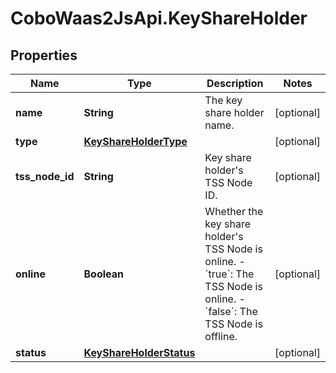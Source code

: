 # CoboWaas2JsApi.KeyShareHolder

## Properties

Name | Type | Description | Notes
------------ | ------------- | ------------- | -------------
**name** | **String** | The key share holder name. | [optional] 
**type** | [**KeyShareHolderType**](KeyShareHolderType.md) |  | [optional] 
**tss_node_id** | **String** | Key share holder&#39;s TSS Node ID. | [optional] 
**online** | **Boolean** | Whether the key share holder&#39;s TSS Node is online. - &#x60;true&#x60;: The TSS Node is online.  - &#x60;false&#x60;: The TSS Node is offline.  | [optional] 
**status** | [**KeyShareHolderStatus**](KeyShareHolderStatus.md) |  | [optional] 


